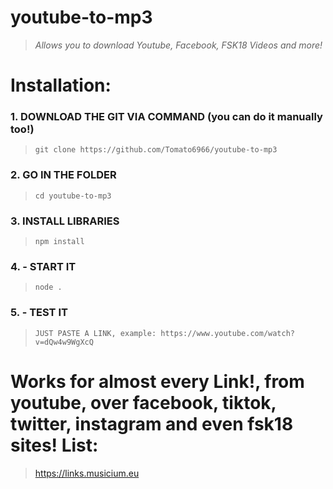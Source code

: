 # youtube-to-mp3
> *Allows you to download Youtube, Facebook, FSK18 Videos and more!*

# Installation:

### 1. DOWNLOAD THE GIT VIA COMMAND (you can do it manually too!)
> ```
> git clone https://github.com/Tomato6966/youtube-to-mp3
> ```

### 2. GO IN THE FOLDER
> ```
> cd youtube-to-mp3
> ```

### 3. INSTALL LIBRARIES
> ```
> npm install
> ```

### 4. - START IT
> ```
> node .
> ```

### 5. - TEST IT
> ```
> JUST PASTE A LINK, example: https://www.youtube.com/watch?v=dQw4w9WgXcQ
> ```

# Works for almost every Link!, from youtube, over facebook, tiktok, twitter, instagram and even fsk18 sites! List:
> https://links.musicium.eu
